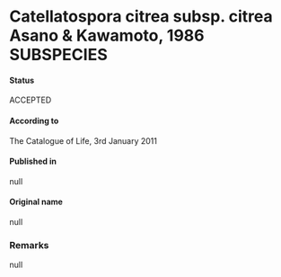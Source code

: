 # Catellatospora citrea subsp. citrea Asano & Kawamoto, 1986 SUBSPECIES

#### Status
ACCEPTED

#### According to
The Catalogue of Life, 3rd January 2011

#### Published in
null

#### Original name
null

### Remarks
null